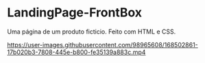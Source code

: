 # LandingPage-FrontBox
 Uma página de um produto ficticio. Feito com HTML e CSS.

https://user-images.githubusercontent.com/98965608/168502861-17b020b3-7808-445e-b800-fe35139a883c.mp4




